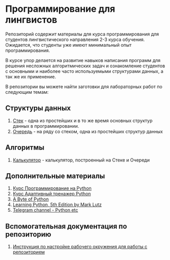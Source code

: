 # Программирование для лингвистов

Репозиторий содержит материалы для курса программирования для студентов лингвистического направления 2-3 курса обучения.
Ожидается, что студенты уже имеют минимальный опыт программирования.

В курсе упор делается на развитие навыков написания программ для решения несложных алгоритмических задач и ознакомление 
студентов с основными и наиболее часто используемыми структурами данных, а так же их применение.

В репозитории вы можете найти заготовки для лабораторных работ по следующим темам:

## Структуры данных
1. [Стек](./data_structures/stack/README.md) - одна из простейших и в то же время основных структур данных в программировании.
2. [Очередь](./data_structures/queue_/README.md) - на ряду со стеком, одна из простейших структур данных

## Алгоритмы
1. [Калькулятор](./algorithms/calculator/README.md) - калькулятор, построенный на Стеке и Очереди


## Дополнительные материалы
1. [Курс Программирование на Python](https://stepik.org/course/67/promo)
2. [Курс Адаптивный тренажер Python](https://stepik.org/course/431/promo)
3. [A Byte of Python](https://wombat.org.ua/AByteOfPython/AByteofPythonRussian-2.02.pdf)
4. [Learning Python, 5th Edition by Mark Lutz](https://www.amazon.com/Learning-Python-5th-Mark-Lutz/dp/1449355730)
4. [Telegram channel - Python etc](https://t.me/pythonetc)

## Вспомогательная документация по репозиторию
1. [Инструкция по настройке рабочего окружения для работы с репозиторием](./docs/setup_env.md)

